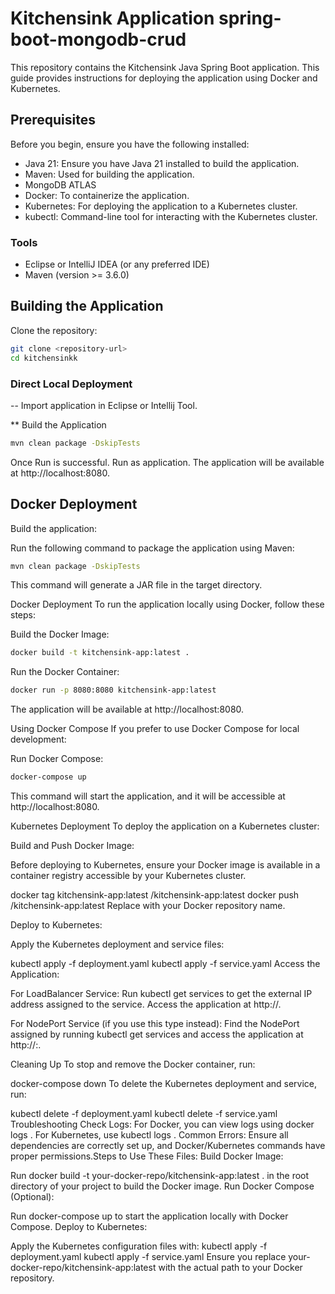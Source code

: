 # Kitchensink Application spring-boot-mongodb-crud
This repository contains the Kitchensink Java Spring Boot application. This guide provides instructions for deploying the application using Docker and Kubernetes.

## Prerequisites
Before you begin, ensure you have the following installed:

- Java 21: Ensure you have Java 21 installed to build the application.
- Maven: Used for building the application.
- MongoDB ATLAS 
- Docker: To containerize the application.
- Kubernetes: For deploying the application to a Kubernetes cluster.
- kubectl: Command-line tool for interacting with the Kubernetes cluster.

### Tools
- Eclipse or IntelliJ IDEA (or any preferred IDE) 
- Maven (version >= 3.6.0)

## Building the Application
Clone the repository:
```bash
git clone <repository-url>
cd kitchensinkk
```
### Direct Local Deployment 

-- Import application in Eclipse or Intellij Tool.

** Build the Application


```bash
mvn clean package -DskipTests

```
Once Run is successful.
Run as application.
The application will be available at http://localhost:8080.


## Docker Deployment 

Build the application:

Run the following command to package the application using Maven:

```bash
mvn clean package -DskipTests

```
This command will generate a JAR file in the target directory.

Docker Deployment
To run the application locally using Docker, follow these steps:

Build the Docker Image:


```bash
docker build -t kitchensink-app:latest .
```
Run the Docker Container:


```bash
docker run -p 8080:8080 kitchensink-app:latest
```
The application will be available at http://localhost:8080.

Using Docker Compose
If you prefer to use Docker Compose for local development:

Run Docker Compose:


```bash
docker-compose up
```
This command will start the application, and it will be accessible at http://localhost:8080.

Kubernetes Deployment
To deploy the application on a Kubernetes cluster:

Build and Push Docker Image:

Before deploying to Kubernetes, ensure your Docker image is available in a container registry accessible by your Kubernetes cluster.



docker tag kitchensink-app:latest <your-docker-repo>/kitchensink-app:latest
docker push <your-docker-repo>/kitchensink-app:latest
Replace <your-docker-repo> with your Docker repository name.

Deploy to Kubernetes:

Apply the Kubernetes deployment and service files:



kubectl apply -f deployment.yaml
kubectl apply -f service.yaml
Access the Application:

For LoadBalancer Service: Run kubectl get services to get the external IP address assigned to the service. Access the application at http://<external-ip>.

For NodePort Service (if you use this type instead): Find the NodePort assigned by running kubectl get services and access the application at http://<node-ip>:<node-port>.

Cleaning Up
To stop and remove the Docker container, run:



docker-compose down
To delete the Kubernetes deployment and service, run:



kubectl delete -f deployment.yaml
kubectl delete -f service.yaml
Troubleshooting
Check Logs: For Docker, you can view logs using docker logs <container-id>. For Kubernetes, use kubectl logs <pod-name>.
Common Errors: Ensure all dependencies are correctly set up, and Docker/Kubernetes commands have proper permissions.Steps to Use These Files:
Build Docker Image:

Run docker build -t your-docker-repo/kitchensink-app:latest . in the root directory of your project to build the Docker image.
Run Docker Compose (Optional):

Run docker-compose up to start the application locally with Docker Compose.
Deploy to Kubernetes:

Apply the Kubernetes configuration files with:
kubectl apply -f deployment.yaml
kubectl apply -f service.yaml
Ensure you replace your-docker-repo/kitchensink-app:latest with the actual path to your Docker repository.
